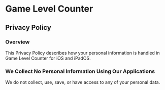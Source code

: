 # Game Level Counter

## Privacy Policy

### Overview

This Privacy Policy describes how your personal information is handled in Game Level Counter for iOS and iPadOS.

### We Collect No Personal Information Using Our Applications

We do not collect, use, save, or have access to any of your personal data.
